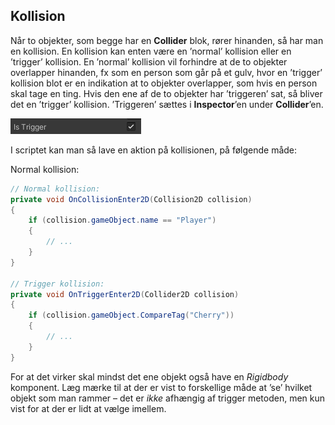 ## Kollision

Når to objekter, som begge har en **Collider** blok, rører hinanden, så
har man en kollision. En kollision kan enten være en ’normal’ kollision
eller en ’trigger’ kollision. En ’normal’ kollision vil forhindre at de
to objekter overlapper hinanden, fx som en person som går på et gulv,
hvor en ’trigger’ kollision blot er en indikation at to objekter
overlapper, som hvis en person skal tage en ting. Hvis den ene af de to
objekter har ’triggeren’ sat, så bliver det en ’trigger’ kollision.
’Triggeren’ sættes i **Inspector**’en under **Collider**’en.

<img src="../media/image54.png"
style="width:2.17708in;height:0.26042in" />

I scriptet kan man så lave en aktion på kollisionen, på følgende måde:

Normal kollision:

```csharp
// Normal kollision:
private void OnCollisionEnter2D(Collision2D collision)
{
    if (collision.gameObject.name == "Player")
    {
        // ...
    }
}

// Trigger kollision:
private void OnTriggerEnter2D(Collider2D collision)
{
    if (collision.gameObject.CompareTag("Cherry"))
    {
        // ...
    }
}
```

For at det virker skal mindst det ene objekt også have en *Rigidbody*
komponent. Læg mærke til at der er vist to forskellige måde at ’se’
hvilket objekt som man rammer – det er *ikke* afhængig af trigger
metoden, men kun vist for at der er lidt at vælge imellem.
